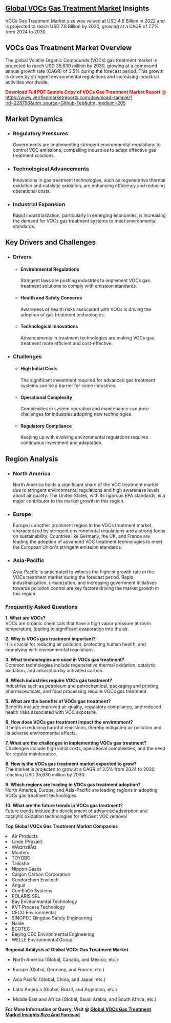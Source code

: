 <h2><a href="https://www.verifiedmarketreports.com/download-sample/?rid=228796&amp;utm_source=Github&amp;utm_medium=205" target="_blank">Global VOCs Gas Treatment Market</a> Insights</h2><p>VOCs Gas Treatment Market size was valued at USD 4.6 Billion in 2022 and is projected to reach USD 7.8 Billion by 2030, growing at a CAGR of 7.7% from 2024 to 2030.</p><p> <h2>VOCs Gas Treatment Market Overview</h2> <p>The global Volatile Organic Compounds (VOCs) gas treatment market is projected to reach USD 35,630 million by 2030, growing at a compound annual growth rate (CAGR) of 3.5% during the forecast period. This growth is driven by stringent environmental regulations and increasing industrial activities worldwide. </p> <p><p><span class=""><span style="color: #ff0000;"><strong>Download Full PDF Sample Copy of VOCs Gas Treatment Market Report</strong> @ </span><a href="https://www.verifiedmarketreports.com/download-sample/?rid=228796&amp;utm_source=Github-Feb&amp;utm_medium=205" target="_blank">https://www.verifiedmarketreports.com/download-sample/?rid=228796&amp;utm_source=Github-Feb&amp;utm_medium=205</a></span></p></p> <h2>Market Dynamics</h2> <ul> <li><h3>Regulatory Pressures</h3> <p>Governments are implementing stringent environmental regulations to control VOC emissions, compelling industries to adopt effective gas treatment solutions. </p> </li> <li><h3>Technological Advancements</h3> <p>Innovations in gas treatment technologies, such as regenerative thermal oxidation and catalytic oxidation, are enhancing efficiency and reducing operational costs. </p> </li> <li><h3>Industrial Expansion</h3> <p>Rapid industrialization, particularly in emerging economies, is increasing the demand for VOCs gas treatment systems to meet environmental standards. </p> </li> </ul> <h2>Key Drivers and Challenges</h2> <ul> <li><h3>Drivers</h3> <ul> <li><h4>Environmental Regulations</h4> <p>Stringent laws are pushing industries to implement VOCs gas treatment solutions to comply with emission standards. </p> </li> <li><h4>Health and Safety Concerns</h4> <p>Awareness of health risks associated with VOCs is driving the adoption of gas treatment technologies. </p> </li> <li><h4>Technological Innovations</h4> <p>Advancements in treatment technologies are making VOCs gas treatment more efficient and cost-effective. </p> </li> </ul> </li> <li><h3>Challenges</h3> <ul> <li><h4>High Initial Costs</h4> <p>The significant investment required for advanced gas treatment systems can be a barrier for some industries. </p> </li> <li><h4>Operational Complexity</h4> <p>Complexities in system operation and maintenance can pose challenges for industries adopting new technologies. </p> </li> <li><h4>Regulatory Compliance</h4> <p>Keeping up with evolving environmental regulations requires continuous investment and adaptation. </p> </li> </ul> </li> </ul> <h2>Region Analysis</h2> <ul> <li><h3>North America</h3> <p>North America holds a significant share of the VOC treatment market due to stringent environmental regulations and high awareness levels about air quality. The United States, with its rigorous EPA standards, is a major contributor to the market growth in this region. </p> </li> <li><h3>Europe</h3> <p>Europe is another prominent region in the VOCs treatment market, characterized by stringent environmental regulations and a strong focus on sustainability. Countries like Germany, the UK, and France are leading the adoption of advanced VOC treatment technologies to meet the European Union's stringent emission standards. </p> </li> <li><h3>Asia-Pacific</h3> <p>Asia-Pacific is anticipated to witness the highest growth rate in the VOCs treatment market during the forecast period. Rapid industrialization, urbanization, and increasing government initiatives towards pollution control are key factors driving the market growth in this region. </p> </li> </ul> <h3>Frequently Asked Questions</h3> <p><strong>1. What are VOCs?</strong><br>VOCs are organic chemicals that have a high vapor pressure at room temperature, leading to significant evaporation into the air. </p> <p><strong>2. Why is VOCs gas treatment important?</strong><br>It is crucial for reducing air pollution, protecting human health, and complying with environmental regulations. </p> <p><strong>3. What technologies are used in VOCs gas treatment?</strong><br>Common technologies include regenerative thermal oxidation, catalytic oxidation, and adsorption by activated carbon. </p> <p><strong>4. Which industries require VOCs gas treatment?</strong><br>Industries such as petroleum and petrochemical, packaging and printing, pharmaceuticals, and food processing require VOCs gas treatment. </p> <p><strong>5. What are the benefits of VOCs gas treatment?</strong><br>Benefits include improved air quality, regulatory compliance, and reduced health risks associated with VOC exposure. </p> <p><strong>6. How does VOCs gas treatment impact the environment?</strong><br>It helps in reducing harmful emissions, thereby mitigating air pollution and its adverse environmental effects. </p> <p><strong>7. What are the challenges in implementing VOCs gas treatment?</strong><br>Challenges include high initial costs, operational complexities, and the need for regular maintenance. </p> <p><strong>8. How is the VOCs gas treatment market expected to grow?</strong><br>The market is projected to grow at a CAGR of 3.5% from 2024 to 2030, reaching USD 35,630 million by 2030. </p> <p><strong>9. Which regions are leading in VOCs gas treatment adoption?</strong><br>North America, Europe, and Asia-Pacific are leading regions in adopting VOCs gas treatment technologies. </p> <p><strong>10. What are the future trends in VOCs gas treatment?</strong><br>Future trends include the development of advanced adsorption and catalytic oxidation technologies for efficient VOC removal</p><p><strong>Top Global VOCs Gas Treatment Market Companies</strong></p><div data-test-id=""><p><li>Air Products</li><li> Linde (Praxair)</li><li> WÃ¤rtsilÃ¤</li><li> Munters</li><li> TOYOBO</li><li> Taikisha</li><li> Nippon Gases</li><li> Calgon Carbon Corporation</li><li> Condorchem Envitech</li><li> Anguil</li><li> ComEnCo Systems</li><li> POLARIS SRL</li><li> Bay Environmental Technology</li><li> KVT Process Technology</li><li> CECO Environmental</li><li> SINOPEC Qingdao Safety Engineering</li><li> Naide</li><li> ECOTEC</li><li> Beijing CEC Environmental Engineering</li><li> WELLE Environmental Group</li></p><div><strong>Regional Analysis of&nbsp;Global VOCs Gas Treatment Market</strong></div><ul><li dir="ltr"><p dir="ltr">North America&nbsp;(Global, Canada, and Mexico, etc.)</p></li><li dir="ltr"><p dir="ltr">Europe (Global, Germany, and France, etc.)</p></li><li dir="ltr"><p dir="ltr">Asia Pacific&nbsp;(Global, China, and Japan, etc.)</p></li><li dir="ltr"><p dir="ltr">Latin America&nbsp;(Global, Brazil, and Argentina, etc.)</p></li><li dir="ltr">Middle East and Africa&nbsp;(Global, Saudi Arabia, and South Africa, etc.)</li></ul><p><strong>For More Information or Query, Visit @&nbsp;</strong><strong><a href="https://www.verifiedmarketreports.com/product/vocs-gas-treatment-market/?utm_source=Github&amp;utm_medium=205" target="_blank">Global VOCs Gas Treatment Market Insights Size And Forecast</a></strong></p></div>
